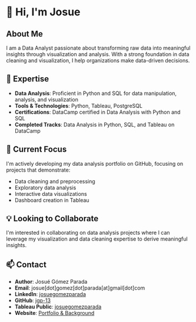 # 👋 Hi, I'm Josue

## About Me
I am a Data Analyst passionate about transforming raw data into meaningful insights through visualization and analysis. With a strong foundation in data cleaning and visualization, I help organizations make data-driven decisions.

## 🎯 Expertise
- **Data Analysis**: Proficient in Python and SQL for data manipulation, analysis, and visualization
- **Tools & Technologies**: Python, Tableau, PostgreSQL
- **Certifications**: DataCamp certified in Data Analysis with Python and SQL
- **Completed Tracks**: Data Analysis in Python, SQL, and Tableau on DataCamp

## 🌱 Current Focus
I'm actively developing my data analysis portfolio on GitHub, focusing on projects that demonstrate:
- Data cleaning and preprocessing
- Exploratory data analysis
- Interactive data visualizations
- Dashboard creation in Tableau

## 💡 Looking to Collaborate
I'm interested in collaborating on data analysis projects where I can leverage my visualization and data cleaning expertise to derive meaningful insights.

## 📫 Contact  

- **Author**: Josué Gómez Parada  
- **Email**: josue[dot]gomez[dot]parada[at]gmail[dot]com
- **LinkedIn**: [josuegomezparada](https://www.linkedin.com/in/josuegomezparada)  
- **GitHub**: [jgp-13](https://github.com/jgp-13)  
- **Tableau Public**: [josuegomezparada](https://public.tableau.com/app/profile/josuegomezparada/)  
- **Website**: [Portfolio & Background](https://public.tableau.com/app/profile/josue.gomez.parada/)  

<!---
jgp-13/jgp-13 is a ✨ special ✨ repository because its `README.md` (this file) appears on your GitHub profile.
You can click the Preview link to take a look at your changes.
--->
